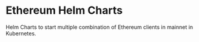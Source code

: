 # Ethereum Helm Charts

Helm Charts to start multiple combination of Ethereum clients in mainnet in Kubernetes.